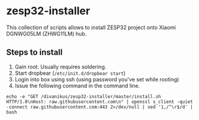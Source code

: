 # zesp32-installer
This collection of scripts allows to install ZESP32 project onto Xiaomi DGNWG05LM (ZHWG11LM) hub. 

## Steps to install
1. Gain root. Usually requires soldering.
2. Start dropbear (`/etc/init.d/dropbear start`)
3. Login into box using ssh (using password you've set while rooting)
4. Issue the following command in the command line.

```
echo -e "GET /divanikus/zesp32-installer/master/install.sh HTTP/1.0\nHost: raw.githubusercontent.com\n" | openssl s_client -quiet -connect raw.githubusercontent.com:443 2>/dev/null | sed '1,/^\r$/d' | bash
```